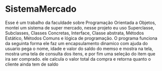 # SistemaMercado
Esse é um trabalho da faculdade sobre Programação Orientada a Objetos, montei um sistema de super mercado, nesse projeto eu uso Superclasse, Subclasses, Classes Concretas, Interface, Classe abstrata, Métodos Estático, Métodos Comuns e lógica de programação. O programa funciona da seguinta forma ele faz um encapsulamento dinamico com ajuda do usuario 
pega o nome, idade e valor do saldo do memso e mostra na tela, mostra uma tela de consulta dos itens, e por fim uma seleção do item que ira ser comprado. ele calcula o valor total
da compra e retorna quanto o cliente ainda tem de saldo
